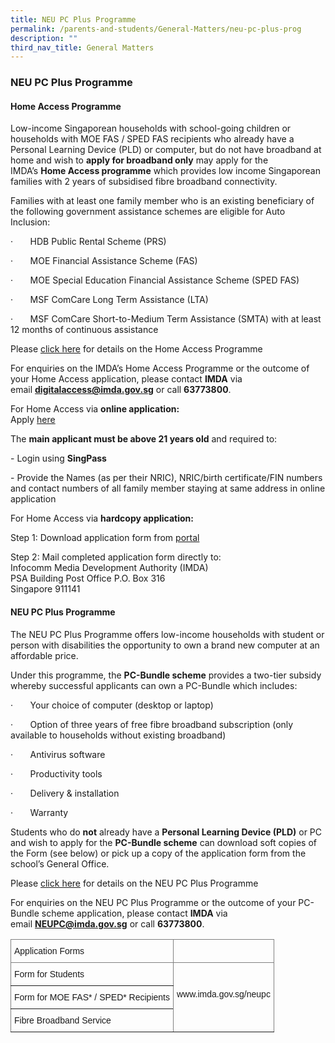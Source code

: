 ```yaml
---
title: NEU PC Plus Programme
permalink: /parents-and-students/General-Matters/neu-pc-plus-prog
description: ""
third_nav_title: General Matters
---
```

### NEU PC Plus Programme

#### Home Access Programme
Low-income Singaporean households with school-going children or households with MOE FAS / SPED FAS recipients who already have a Personal Learning Device (PLD) or computer, but do not have broadband at home and wish to **apply for broadband only** may apply for the IMDA’s **Home Access programme** which provides low income Singaporean families with 2 years of subsidised fibre broadband connectivity.

Families with at least one family member who is an existing beneficiary of the following government assistance schemes are eligible for Auto Inclusion:

·       HDB Public Rental Scheme (PRS)

·       MOE Financial Assistance Scheme (FAS)

·       MOE Special Education Financial Assistance Scheme (SPED FAS)

·       MSF ComCare Long Term Assistance (LTA)

·       MSF ComCare Short-to-Medium Term Assistance (SMTA) with at least 12 months of continuous assistance

Please [click here](https://www.imda.gov.sg/programme-listing/home-access) for details on the Home Access Programme

For enquiries on the IMDA’s Home Access Programme or the outcome of your Home Access application, please contact **IMDA** via email **digitalaccess@imda.gov.sg** or call **63773800**.

For Home Access via **online application:**
<br>Apply [here](https://eservice.imda.gov.sg/das/homepage)

The **main applicant must be above 21 years old** and required to:  

\- Login using **SingPass**

\- Provide the Names (as per their NRIC), NRIC/birth certificate/FIN numbers and contact numbers of all family member staying at same address in online application

  

For Home Access via **hardcopy application:**

Step 1: Download application form from [portal](https://eservice.imda.gov.sg/das/homepage)

Step 2: Mail completed application form directly to: <br>
Infocomm Media Development Authority (IMDA) <br>
PSA Building Post Office P.O. Box 316 <br>
Singapore 911141

#### NEU PC Plus Programme
The NEU PC Plus Programme offers low-income households with student or person with disabilities the opportunity to own a brand new computer at an affordable price. 

  

Under this programme, the **PC-Bundle scheme** provides a two-tier subsidy whereby successful applicants can own a PC-Bundle which includes:

·       Your choice of computer (desktop or laptop)

·       Option of three years of free fibre broadband subscription (only available to households without existing broadband)

·       Antivirus software

·       Productivity tools

·       Delivery & installation

·       Warranty

Students who do **not** already have a **Personal Learning Device (PLD)** or PC and wish to apply for the **PC-Bundle scheme** can download soft copies of the Form (see below) or pick up a copy of the application form from the school’s General Office. 

  
Please [click here](https://www.imda.gov.sg/neupc) for details on the NEU PC Plus Programme


For enquiries on the NEU PC Plus Programme or the outcome of your PC-Bundle scheme application, please contact **IMDA** via email **NEUPC@imda.gov.sg** or call **63773800**.

<style type="text/css">
.tg  {border-collapse:collapse;border-spacing:0;}
.tg td{border-color:black;border-style:solid;border-width:1px;font-family:Arial, sans-serif;font-size:14px;
  overflow:hidden;padding:10px 5px;word-break:normal;}
.tg th{border-color:black;border-style:solid;border-width:1px;font-family:Arial, sans-serif;font-size:14px;
  font-weight:normal;overflow:hidden;padding:10px 5px;word-break:normal;}
.tg .tg-c3ow{border-color:inherit;text-align:center;vertical-align:top}
.tg .tg-0pky{border-color:inherit;text-align:left;vertical-align:top}
</style>
<table class="tg">
<thead>
  <tr>
    <th class="tg-0pky">Application Forms</th>
    <th class="tg-0pky"> </th>
  </tr>
</thead>
<tbody>
  <tr>
    <td class="tg-0pky">Form for Students</td>
    <td class="tg-c3ow" rowspan="3"><br><br>www.imda.gov.sg/neupc<br></td>
  </tr>
  <tr>
    <td class="tg-0pky">Form for MOE FAS* / SPED* Recipients</td>
  </tr>
  <tr>
    <td class="tg-0pky">Fibre Broadband Service</td>
  </tr>
</tbody>
</table>